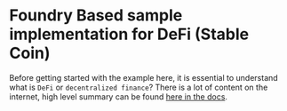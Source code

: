 # Foundry Based sample implementation for DeFi (Stable Coin)

Before getting started with the example here, it is essential to understand what is `DeFi` or `decentralized finance`? There is a lot of content on the internet, high level summary can be found [here in the docs](readme-docs/defi.md).
